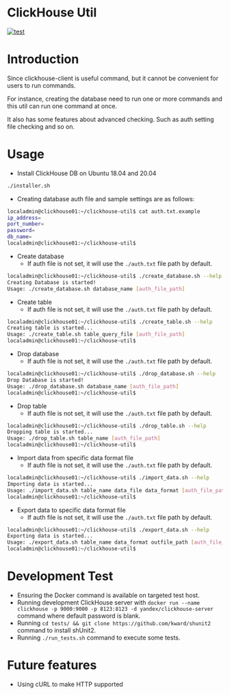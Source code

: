 # ClickHouse Util

[![test](https://github.com/peter279k/clickhouse-util/actions/workflows/test.yml/badge.svg?branch=master)](https://github.com/peter279k/clickhouse-util/actions/workflows/test.yml)

# Introduction

Since clickhouse-client is useful command, but it cannot be convenient for users to run commands.

For instance, creating the database need to run one or more commands and this util can run one command at once.

It also has some features about advanced checking. Such as auth setting file checking and so on.

# Usage

- Install ClickHouse DB on Ubuntu 18.04 and 20.04

```Bash
./installer.sh
```

- Creating database auth file and sample settings are as follows:

```Bash
localadmin@clickhouse01:~/clickhouse-util$ cat auth.txt.example
ip_address=
port_number=
password=
db_name=
localadmin@clickhouse01:~/clickhouse-util$
```

- Create database
  - If auth file is not set, it will use the `./auth.txt` file path by default.

```Bash
localadmin@clickhouse01:~/clickhouse-util$ ./create_database.sh --help
Creating Database is started!
Usage: ./create_database.sh database_name [auth_file_path]
```

- Create table
  - If auth file is not set, it will use the `./auth.txt` file path by default.

```Bash
localadmin@clickhouse01:~/clickhouse-util$ ./create_table.sh --help
Creating table is started...
Usage: ./create_table.sh table_query_file [auth_file_path]
localadmin@clickhouse01:~/clickhouse-util$
```

- Drop database
  - If auth file is not set, it will use the `./auth.txt` file path by default.
```Bash
localadmin@clickhouse01:~/clickhouse-util$ ./drop_database.sh --help
Drop Database is started!
Usage: ./drop_database.sh database_name [auth_file_path]
localadmin@clickhouse01:~/clickhouse-util$
```

- Drop table
  - If auth file is not set, it will use the `./auth.txt` file path by default.
```Bash
localadmin@clickhouse01:~/clickhouse-util$ ./drop_table.sh --help
Dropping table is started...
Usage: ./drop_table.sh table_name [auth_file_path]
localadmin@clickhouse01:~/clickhouse-util$
```

- Import data from specific data format file
  - If auth file is not set, it will use the `./auth.txt` file path by default.
```Bash
localadmin@clickhouse01:~/clickhouse-util$ ./import_data.sh --help
Importing data is started...
Usage: ./import_data.sh table_name data_file data_format [auth_file_path]
localadmin@clickhouse01:~/clickhouse-util$
```

- Export data to specific data format file
  - If auth file is not set, it will use the `./auth.txt` file path by default.
```Bash
localadmin@clickhouse01:~/clickhouse-util$ ./export_data.sh --help
Exporting data is started...
Usage: ./export_data.sh table_name data_format outfile_path [auth_file_path]
localadmin@clickhouse01:~/clickhouse-util$
```

# Development Test

- Ensuring the Docker command is available on targeted test host.
- Running development ClickHouse server with `docker run --name clickhouse -p 9000:9000 -p 8123:8123 -d yandex/clickhouse-server` command where default password is blank.
- Running `cd tests/ && git clone https://github.com/kward/shunit2` command to install shUnit2.
- Running `./run_tests.sh` command to execute some tests.


# Future features

- Using cURL to make HTTP supported
